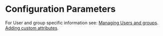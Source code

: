 # Configuration Parameters

For User and group specific information see:
[Managing Users and groups](./manage-users-groups-liberty.md).
[Adding custom attributes](./adding-custom-attributes.md).

